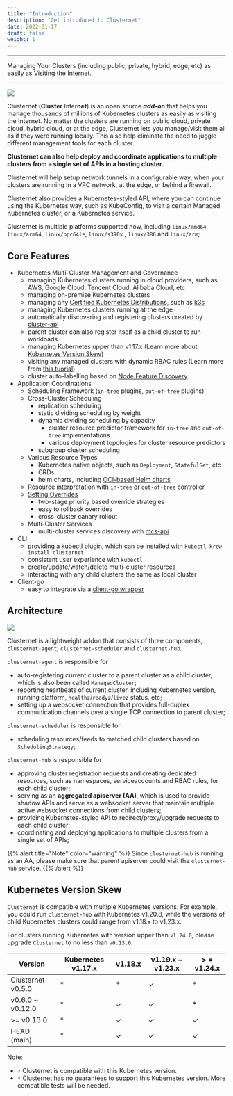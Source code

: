 ```yaml
---
title: "Introduction"
description: "Get introduced to Clusternet"
date: 2022-01-17
draft: false
weight: 1
---
```


----

Managing Your Clusters (including public, private, hybrid, edge, etc) as easily as Visiting the Internet.

----

![](/images/clusternet-in-a-nutshell.png)

Clusternet (**Cluster** Inter**net**) is an open source ***add-on*** that helps you manage thousands of millions of
Kubernetes clusters as easily as visiting the Internet. No matter the clusters are running on public cloud, private
cloud, hybrid cloud, or at the edge, Clusternet lets you manage/visit them all as if they were running locally. This
also help eliminate the need to juggle different management tools for each cluster.

**Clusternet can also help deploy and coordinate applications to multiple clusters from a single set of APIs in a
hosting cluster.**

Clusternet will help setup network tunnels in a configurable way, when your clusters are running in a VPC network, at
the edge, or behind a firewall.

Clusternet also provides a Kubernetes-styled API, where you can continue using the Kubernetes way, such as KubeConfig,
to visit a certain Managed Kubernetes cluster, or a Kubernetes service.

Clusternet is multiple platforms supported now, including `linux/amd64`, `linux/arm64`, `linux/ppc64le`, `linux/s390x`
, `linux/386` and `linux/arm`;

## Core Features

- Kubernetes Multi-Cluster Management and Governance
  - managing Kubernetes clusters running in cloud providers, such as AWS, Google Cloud, Tencent Cloud, Alibaba Cloud,
    etc
  - managing on-premise Kubernetes clusters
  - managing any [Certified Kubernetes Distributions](https://www.cncf.io/certification/software-conformance/), such
    as [k3s](https://github.com/k3s-io/k3s)
  - managing Kubernetes clusters running at the edge
  - automatically discovering and registering clusters created by [cluster-api](https://github.com/kubernetes-sigs/cluster-api)
  - parent cluster can also register itself as a child cluster to run workloads
  - managing Kubernetes upper than v1.17.x (Learn more
    about [Kubernetes Version Skew](/docs/introduction/#kubernetes-version-skew))
  - visiting any managed clusters with dynamic RBAC rules (Learn more
    from [this tuorial](/docs/tutorials/cluster-management/visiting-child-clusters-with-rbac/))
  - cluster auto-labelling based on [Node Feature Discovery](https://github.com/kubernetes-sigs/node-feature-discovery)
- Application Coordinations
  - Scheduling Framework (`in-tree` plugins, `out-of-tree` plugins)
  - Cross-Cluster Scheduling
    - replication scheduling
    - static dividing scheduling by weight
    - dynamic dividing scheduling by capacity
      - cluster resource predictor framework for `in-tree` and `out-of-tree` implementations
      - various deployment topologies for cluster resource predictors
    - subgroup cluster scheduling
  - Various Resource Types
    - Kubernetes native objects, such as `Deployment`, `StatefulSet`, etc
    - CRDs
    - helm charts, including [OCI-based Helm charts](https://helm.sh/docs/topics/registries/)
  - Resource interpretation with `in-tree` or `out-of-tree` controller
  - [Setting Overrides](/docs/tutorials/multi-cluster-apps/setting-overrides/)
    - two-stage priority based override strategies
    - easy to rollback overrides
    - cross-cluster canary rollout
  - Multi-Cluster Services
    - multi-cluster services discovery with [mcs-api](https://github.com/kubernetes-sigs/mcs-api)
- CLI
  - providing a kubectl plugin, which can be installed with `kubectl krew install clusternet`
  - consistent user experience with `kubectl`
  - create/update/watch/delete multi-cluster resources
  - interacting with any child clusters the same as local cluster
- Client-go
  - easy to integrate via
    a [client-go wrapper](https://github.com/clusternet/clusternet/blob/main/examples/clientgo/READEME.md)

## Architecture

![](/images/clusternet-arch.png)

Clusternet is a lightweight addon that consists of three components, `clusternet-agent`, `clusternet-scheduler`
and `clusternet-hub`.

`clusternet-agent` is responsible for

- auto-registering current cluster to a parent cluster as a child cluster, which is also been called `ManagedCluster`;
- reporting heartbeats of current cluster, including Kubernetes version, running platform, `healthz`/`readyz`/`livez`
  status, etc;
- setting up a websocket connection that provides full-duplex communication channels over a single TCP connection to
  parent cluster;

`clusternet-scheduler` is responsible for

- scheduling resources/feeds to matched child clusters based on `SchedulingStrategy`;

`clusternet-hub` is responsible for

- approving cluster registration requests and creating dedicated resources, such as namespaces, serviceaccounts and RBAC
  rules, for each child cluster;
- serving as an **aggregated apiserver (AA)**, which is used to provide shadow APIs and serve as a websocket server that
  maintain multiple active websocket connections from child clusters;
- providing Kubernstes-styled API to redirect/proxy/upgrade requests to each child cluster;
- coordinating and deploying applications to multiple clusters from a single set of APIs;

{{% alert title="Note" color="warning" %}}
Since `clusternet-hub` is running as an AA, please make sure that parent apiserver could visit the `clusternet-hub` service.
{{% /alert %}}

## Kubernetes Version Skew

`Clusternet` is compatible with multiple Kubernetes versions. For example, you could run `clusternet-hub` with
Kubernetes v1.20.8, while the versions of child Kubernetes clusters could range from v1.18.x to v1.23.x.

For clusters running Kubernetes with version upper than `v1.24.0`, please upgrade `Clusternet` to no less than `v0.13.0`.

| Version           | Kubernetes v1.17.x | v1.18.x | v1.19.x ~ v1.23.x | > = v1.24.x |
|-------------------| ------------------ | ------- | ----------------- | ----------- |
| Clusternet v0.5.0 | \*                 | \*      | ✓                 | \*          |
| v0.6.0 ~ v0.12.0  | \*                 | ✓       | ✓                 | \*          |
| >= v0.13.0        | \*                 | ✓       | ✓                 | ✓           |
| HEAD (main)       | \*                 | ✓       | ✓                 | ✓           |

Note:

* `✓` Clusternet is compatible with this Kubernetes version.
* `*` Clusternet has no guarantees to support this Kubernetes version. More compatible tests will be needed.
